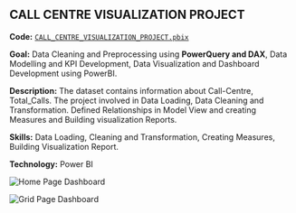 ## **CALL CENTRE VISUALIZATION PROJECT**

**Code:** [`CALL_CENTRE_VISUALIZATION_PROJECT.pbix`](https://github.com/Amith-shivaramu/PROJECTS_PORTFOLIO/blob/main/PowerBI_Projects/Call_Centre.pbix)

**Goal:** Data Cleaning and Preprocessing using **PowerQuery and DAX**, Data Modelling and KPI Development, Data Visualization and Dashboard Development using PowerBI.

**Description:** The dataset contains information about Call-Centre, Total_Calls. The project involved in Data Loading, Data Cleaning and Transformation. 
                 Defined Relationships in Model View and creating Measures and Building visualization Reports.

**Skills:** Data Loading, Cleaning and Transformation, Creating Measures, Building Visualization Report. 

**Technology:** Power BI 

![Home Page Dashboard](https://github.com/user-attachments/assets/270b7f8f-c50f-4805-88a5-40d7f6aee73e)

![Grid Page Dashboard](https://github.com/user-attachments/assets/3f86a04c-1284-4f63-8d74-8846bf81c7b0)
